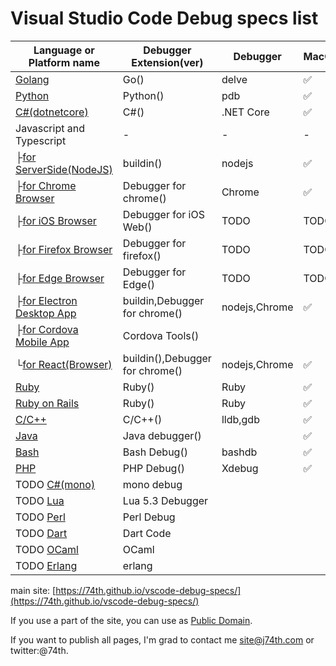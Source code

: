 <!-- vim: ts=2 sw=2 expandtab
-->
# Visual Studio Code Debug specs list

|Language or Platform name|Debugger Extension(ver)|Debugger|MacOS|Windows|Linux|
|---|---|---|---|---|---|
|[Golang](./golang)|Go()|delve|✅|✅|✅|
|[Python](./python)|Python()|pdb|✅|✅|✅|
|[C#(dotnetcore)](./csharp)|C#()|.NET Core|✅|✅|✅|
|Javascript and Typescript|-|-|-|-|-|
|├[for ServerSide(NodeJS)](./javascript)|buildin()|nodejs|✅|✅|✅|
|├[for Chrome Browser](./javascript_chrome)|Debugger for chrome()|Chrome|✅|✅|✅|
|├[for iOS Browser](./javascript_ios)|Debugger for iOS Web()|TODO|TODO|TODO|TODO|
|├[for Firefox Browser](./javascript_firefox)|Debugger for firefox()|TODO|TODO|TODO|TODO|
|├[for Edge Browser](./javascript_edge)|Debugger for Edge()|TODO|TODO|TODO|TODO|
|├[for Electron Desktop App](./javascript_electron)|buildin,Debugger for chrome()|nodejs,Chrome|✅|TODO|TODO|
|├[for Cordova Mobile App](./javascript_cordova)|Cordova Tools()|||||
|└[for React(Browser)](./javascript_react)|buildin(),Debugger for chrome()|nodejs,Chrome|✅|TODO|TODO|
|[Ruby](./ruby)|Ruby()|Ruby|✅|TODO|TODO|
|[Ruby on Rails](./ruby_rails)|Ruby()|Ruby|✅|TODO|TODO|
|[C/C++](./cpp)|C/C++()|lldb,gdb|✅|✅|✅|
|[Java](./java)|Java debugger()||✅|HELP|✅|
|[Bash](./bash)|Bash Debug()|bashdb|✅||✅|
|[PHP](./php)|PHP Debug()|Xdebug|✅|✅|✅|
|TODO [C#(mono)](./csharp_mono)|mono debug|||||
|TODO [Lua](./Lua)|Lua 5.3 Debugger|||||
|TODO [Perl](./perl)|Perl Debug|||||
|TODO [Dart](./bash)|Dart Code|||||
|TODO [OCaml](./ocaml)|OCaml|||||
|TODO [Erlang](./erlang)|erlang|||||

main site: [https://74th.github.io/vscode-debug-specs/](https://74th.github.io/vscode-debug-specs/)

If you use a part of the site, you can use as [Public Domain](https://en.wikipedia.org/wiki/Public_domain).

If you want to publish all pages, I'm grad to contact me site@j74th.com or twitter:@74th.
